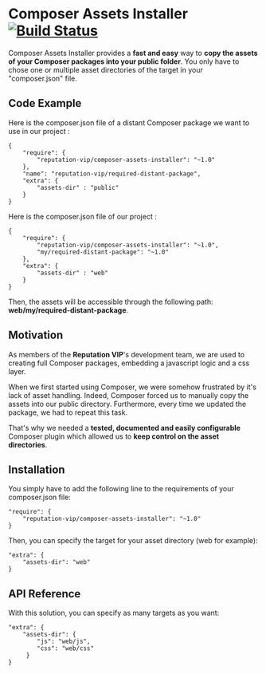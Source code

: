 # Composer Assets Installer [![Build Status](https://travis-ci.org/ReputationVIP/composer-assets-installer.svg?branch=master)](https://travis-ci.org/ReputationVIP/composer-assets-installer)

Composer Assets Installer provides a **fast and easy** way to **copy the assets of your Composer packages into your public folder**. You only have to chose one or multiple asset directories of the target in your "composer.json" file.

## Code Example

Here is the composer.json file of a distant Composer package we want to use in our project :

    {
        "require": {
            "reputation-vip/composer-assets-installer": "~1.0"
        },
        "name": "reputation-vip/required-distant-package",
        "extra": {
            "assets-dir" : "public"
        }
    }


Here is the composer.json file of our project :

    {
        "require": {
            "reputation-vip/composer-assets-installer": "~1.0",
            "my/required-distant-package": "~1.0"
        },
        "extra": {
            "assets-dir" : "web"
        }
    }
    
Then, the assets will be accessible through the following path: **web/my/required-distant-package**.

## Motivation

As members of the **Reputation VIP**'s development team, we are used to creating full Composer packages, embedding a javascript logic and a css layer.

When we first started using Composer, we were somehow frustrated by it's lack of asset handling. Indeed, Composer forced us to manually copy the assets into our public directory. Furthermore, every time we updated the package, we had to repeat this task.

That's why we needed a **tested, documented and easily configurable** Composer plugin which allowed us to **keep control on the asset directories**.

## Installation

You simply have to add the following line to the requirements of your composer.json file:

    "require": {
        "reputation-vip/composer-assets-installer": "~1.0"
    }
    
Then, you can specify the target for your asset directory (web for example):

    "extra": {
        "assets-dir": "web"
    }
    

## API Reference

With this solution, you can specify as many targets as you want:

    "extra": {
        "assets-dir": {
            "js": "web/js",
            "css": "web/css"
         }
    }
